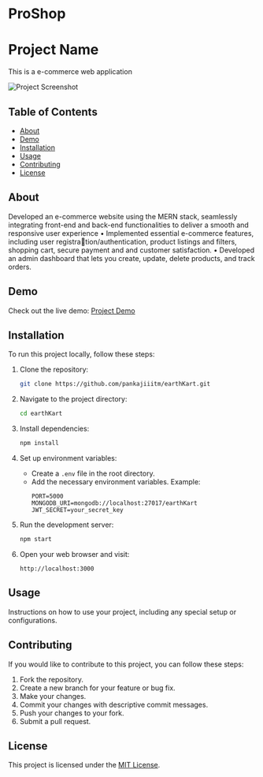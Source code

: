 # ProShop
# Project Name

This is a e-commerce web application

![Project Screenshot](screenshot.png)

## Table of Contents

- [About](#about)
- [Demo](#demo)
- [Installation](#installation)
- [Usage](#usage)
- [Contributing](#contributing)
- [License](#license)

## About

 Developed an e-commerce website using the MERN stack, seamlessly
integrating front-end and back-end functionalities to deliver a smooth
and responsive user experience
• Implemented essential e-commerce features, including user registration/authentication, product listings and filters, shopping cart, secure
payment and and customer satisfaction.
• Developed an admin dashboard that lets you create, update, delete
products, and track orders.


## Demo

Check out the live demo: [Project Demo](https://proshop-v1-vrsf.onrender.com/)

## Installation

To run this project locally, follow these steps:

1. Clone the repository:
    ```bash
    git clone https://github.com/pankajiiitm/earthKart.git
    ```

2. Navigate to the project directory:
    ```bash
    cd earthKart
    ```

3. Install dependencies:
    ```bash
    npm install
    ```

4. Set up environment variables:
    - Create a `.env` file in the root directory.
    - Add the necessary environment variables. Example:
      ```
      PORT=5000
      MONGODB_URI=mongodb://localhost:27017/earthKart
      JWT_SECRET=your_secret_key
      ```

5. Run the development server:
    ```bash
    npm start
    ```

6. Open your web browser and visit:
    ```
    http://localhost:3000
    ```

## Usage

Instructions on how to use your project, including any special setup or configurations.

## Contributing

If you would like to contribute to this project, you can follow these steps:

1. Fork the repository.
2. Create a new branch for your feature or bug fix.
3. Make your changes.
4. Commit your changes with descriptive commit messages.
5. Push your changes to your fork.
6. Submit a pull request.

## License

This project is licensed under the [MIT License](LICENSE).
